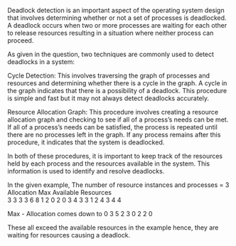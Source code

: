 Deadlock detection is an important aspect of the operating system design that involves determining whether or not a set of processes is deadlocked. A deadlock occurs when two or more processes are waiting for each other to release resources resulting in a situation where neither process can proceed. 

As given in the question, two techniques are commonly used to detect deadlocks in a system:

Cycle Detection: This involves traversing the graph of processes and resources and determining whether there is a cycle in the graph. A cycle in the graph indicates that there is a possibility of a deadlock. This procedure is simple and fast but it may not always detect deadlocks accurately.

Resource Allocation Graph: This procedure involves creating a resource allocation graph and checking to see if all of a process’s needs can be met. If all of a process’s needs can be satisfied, the process is repeated until there are no processes left in the graph. If any process remains after this procedure, it indicates that the system is deadlocked. 

In both of these procedures, it is important to keep track of the resources held by each process and the resources available in the system. This information is used to identify and resolve deadlocks. 

In the given example, 
The number of resource instances and processes = 3
Allocation         Max        Available Resources          
3 3 3		3 6 8 		1 2 0
2 0 3		4 3 3 
1 2 4		3 4 4

Max - Allocation comes down to 
0 3 5
2 3 0
2 2 0

These all exceed the available resources in the example hence, they are waiting for resources causing a deadlock. 
